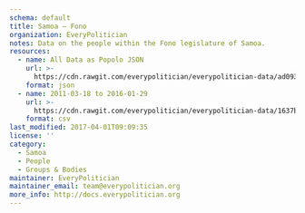 ```yaml
---
schema: default
title: Samoa — Fono
organization: EveryPolitician
notes: Data on the people within the Fono legislature of Samoa.
resources:
  - name: All Data as Popolo JSON
    url: >-
      https://cdn.rawgit.com/everypolitician/everypolitician-data/ad093aa62a0bb6631b87fad3887236e5780565e2/data/Samoa/Parliament/ep-popolo-v1.0.json
    format: json
  - name: 2011-03-18 to 2016-01-29
    url: >-
      https://cdn.rawgit.com/everypolitician/everypolitician-data/1637b7eff2ae081bebb632f72780d36c021cba05/data/Samoa/Parliament/term-15.csv
    format: csv
last_modified: 2017-04-01T09:09:35
license: ''
category:
  - Samoa
  - People
  - Groups & Bodies
maintainer: EveryPolitician
maintainer_email: team@everypolitician.org
more_info: http://docs.everypolitician.org
---
```

